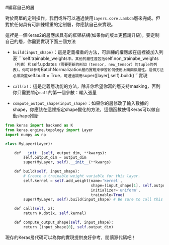 #編寫自己的層


對於簡單的定制操作，我們或許可以通過使用```layers.core.Lambda```層來完成。但對於任何具​​有可訓練權重的定制層，你應該自己來實現。

這裡是一個Keras2的層應該具有的框架結構(如果你的版本更舊請升級)，要定制自己的層，你需要實現下面三個方法

* ```build(input_shape)```：這是定義權重的方法，可訓練的權應該在這裡被加入列表````self.trainable_weights```中。其他的屬性還包括```self.non_trainabe_weights```（列表）和```self.updates```（需要更新的形如（tensor, new_tensor）的tuple的列表）。你可以參考```BatchNormalization```層的實現來學習如何使用上面兩個屬性。這個方法必須設置```self.built = True```，可通過調用```super([layer],self).build()```實現

* ```call(x)```：這是定義層功能的方法，除非你希望你寫的層支持masking，否則你只需要關心```call```的第一個參數：輸入張量

* ```compute_output_shape(input_shape)```：如果你的層修改了輸入數據的shape，你應該在這裡指定shape變化的方法，這個函數使得Keras可以做自動shape推斷

```python
from keras import backend as K
from keras.engine.topology import Layer
import numpy as np

class MyLayer(Layer):

    def __init__(self, output_dim, **kwargs):
        self.output_dim = output_dim
        super(MyLayer, self).__init__(**kwargs)

    def build(self, input_shape):
        # Create a trainable weight variable for this layer.
        self.kernel = self.add_weight(name='kernel',
                                      shape=(input_shape[1], self.output_dim),
                                      initializer='uniform',
                                      trainable=True)
        super(MyLayer, self).build(input_shape) # Be sure to call this somewhere!

    def call(self, x):
        return K.dot(x, self.kernel)

    def compute_output_shape(self, input_shape):
        return (input_shape[0], self.output_dim)
```

現存的Keras層代碼可以為你的實現提供良好參考，閱讀源代碼吧！